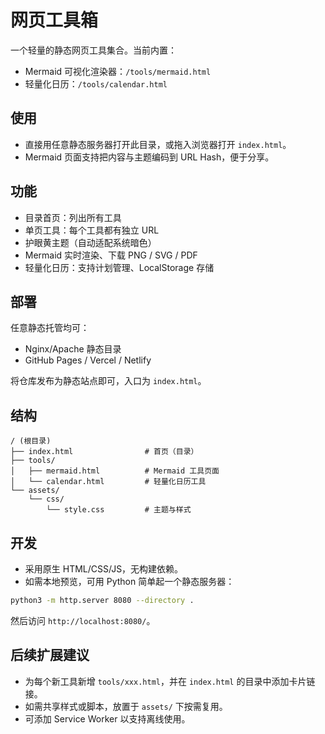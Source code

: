 # 网页工具箱

一个轻量的静态网页工具集合。当前内置：

- Mermaid 可视化渲染器：`/tools/mermaid.html`
- 轻量化日历：`/tools/calendar.html`

## 使用

- 直接用任意静态服务器打开此目录，或拖入浏览器打开 `index.html`。
- Mermaid 页面支持把内容与主题编码到 URL Hash，便于分享。

## 功能

- 目录首页：列出所有工具
- 单页工具：每个工具都有独立 URL
- 护眼黄主题（自动适配系统暗色）
- Mermaid 实时渲染、下载 PNG / SVG / PDF
- 轻量化日历：支持计划管理、LocalStorage 存储

## 部署

任意静态托管均可：

- Nginx/Apache 静态目录
- GitHub Pages / Vercel / Netlify

将仓库发布为静态站点即可，入口为 `index.html`。

## 结构

```
/ (根目录)
├── index.html                # 首页（目录）
├── tools/
│   ├── mermaid.html          # Mermaid 工具页面
│   └── calendar.html         # 轻量化日历工具
└── assets/
    └── css/
        └── style.css         # 主题与样式
```

## 开发

- 采用原生 HTML/CSS/JS，无构建依赖。
- 如需本地预览，可用 Python 简单起一个静态服务器：

```bash
python3 -m http.server 8080 --directory .
```

然后访问 `http://localhost:8080/`。

## 后续扩展建议

- 为每个新工具新增 `tools/xxx.html`，并在 `index.html` 的目录中添加卡片链接。
- 如需共享样式或脚本，放置于 `assets/` 下按需复用。
- 可添加 Service Worker 以支持离线使用。